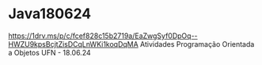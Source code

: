 # Java180624
https://1drv.ms/p/c/fcef828c15b2719a/EaZwgSyf0DpOq--HWZU9kpsBcjtZisDCqLnWKi1koqDqMA
Atividades Programação Orientada a Objetos UFN - 18.06.24 
